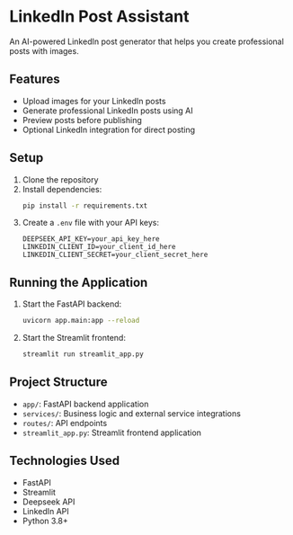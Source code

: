 # LinkedIn Post Assistant

An AI-powered LinkedIn post generator that helps you create professional posts with images.

## Features

- Upload images for your LinkedIn posts
- Generate professional LinkedIn posts using AI
- Preview posts before publishing
- Optional LinkedIn integration for direct posting

## Setup

1. Clone the repository
2. Install dependencies:
   ```bash
   pip install -r requirements.txt
   ```
3. Create a `.env` file with your API keys:
   ```
   DEEPSEEK_API_KEY=your_api_key_here
   LINKEDIN_CLIENT_ID=your_client_id_here
   LINKEDIN_CLIENT_SECRET=your_client_secret_here
   ```

## Running the Application

1. Start the FastAPI backend:
   ```bash
   uvicorn app.main:app --reload
   ```

2. Start the Streamlit frontend:
   ```bash
   streamlit run streamlit_app.py
   ```

## Project Structure

- `app/`: FastAPI backend application
- `services/`: Business logic and external service integrations
- `routes/`: API endpoints
- `streamlit_app.py`: Streamlit frontend application

## Technologies Used

- FastAPI
- Streamlit
- Deepseek API
- LinkedIn API
- Python 3.8+